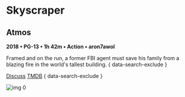 # Skyscraper

## Atmos

**2018 • PG-13 • 1h 42m • Action • aron7awol**

Framed and on the run, a former FBI agent must save his family from a blazing fire in the world's tallest building.
{ data-search-exclude }

[Discuss](https://www.avsforum.com/threads/bass-eq-for-filtered-movies.2995212/post-56865046)  [TMDB](https://www.themoviedb.org/movie/447200)
{ data-search-exclude }

![img 0](https://i.imgur.com/jCZydqN.jpg)

